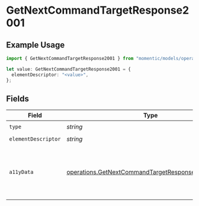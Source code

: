 # GetNextCommandTargetResponse2001

## Example Usage

```typescript
import { GetNextCommandTargetResponse2001 } from "momentic/models/operations";

let value: GetNextCommandTargetResponse2001 = {
  elementDescriptor: "<value>",
};
```

## Fields

| Field                                                                                                                    | Type                                                                                                                     | Required                                                                                                                 | Description                                                                                                              |
| ------------------------------------------------------------------------------------------------------------------------ | ------------------------------------------------------------------------------------------------------------------------ | ------------------------------------------------------------------------------------------------------------------------ | ------------------------------------------------------------------------------------------------------------------------ |
| `type`                                                                                                                   | *string*                                                                                                                 | :heavy_check_mark:                                                                                                       | N/A                                                                                                                      |
| `elementDescriptor`                                                                                                      | *string*                                                                                                                 | :heavy_check_mark:                                                                                                       | N/A                                                                                                                      |
| `a11yData`                                                                                                               | [operations.GetNextCommandTargetResponse200A11yData](../../models/operations/getnextcommandtargetresponse200a11ydata.md) | :heavy_minus_sign:                                                                                                       | DEPRECATED: new a11y cache is stored in DB and resolved into the 'cache' field                                           |